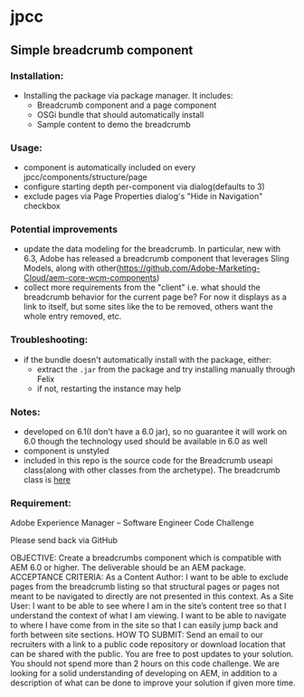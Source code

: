 # jpcc

## Simple breadcrumb component

### Installation:
* Installing the package via package manager. It includes:
  * Breadcrumb component and a page component
  * OSGi bundle that should automatically install
  * Sample content to demo the breadcrumb

### Usage:
* component is automatically included on every jpcc/components/structure/page 
* configure starting depth per-component via dialog(defaults to 3)
* exclude pages via Page Properties dialog's "Hide in Navigation" checkbox

### Potential improvements

* update the data modeling for the breadcrumb. In particular, new with 6.3, Adobe has released a breadcrumb component that leverages Sling Models, along with other(https://github.com/Adobe-Marketing-Cloud/aem-core-wcm-components)
* collect more requirements from the "client" i.e. what should the breadcrumb behavior for the current page be? For now it displays as a link to itself, but some sites like the <a> to be removed, others want the whole entry removed, etc. 
  
### Troubleshooting: 
* if the bundle doesn't automatically install with the package, either:
  * extract the `.jar` from the package and try installing manually through Felix
  * if not, restarting the instance may help

### Notes:
* developed on 6.1(I don't have a 6.0 jar), so no guarantee it will work on 6.0 though the technology used should be available in 6.0 as well
* component is unstyled
* included in this repo is the source code for the Breadcrumb useapi class(along with other classes from the archetype). The breadcrumb class is [here](https://github.com/mp2234/jpcc/blob/master/core/src/main/java/jpcc/core/use/BreadcrumbUse.java)


### Requirement:
Adobe Experience Manager – Software Engineer Code Challenge

Please send back via GitHub 

OBJECTIVE: Create a breadcrumbs component which is compatible with AEM 6.0 or higher. The deliverable should be an AEM package.
ACCEPTANCE CRITERIA:
As a Content Author: I want to be able to exclude pages from the breadcrumb listing so that structural pages or pages not meant to be navigated to directly are not presented in this context.
As a Site User: I want to be able to see where I am in the site’s content tree so that I understand the context of what I am viewing. I want to be able to navigate to where I have come from in the site so that I can easily jump back and forth between site sections.
HOW TO SUBMIT: Send an email to our recruiters with a link to a public code repository or download location that can be shared with the public. You are free to post updates to your solution. You should not spend more than 2 hours on this code challenge. We are looking for a solid understanding of developing on AEM, in addition to a description of what can be done to improve your solution if given more time.
